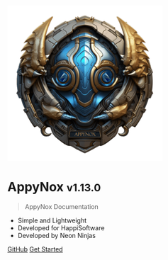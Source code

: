 <img src="_media/icon.png" alt="AppyNox Logo" width="350" height="350">

<h1>AppyNox <small>v1.13.0</small></h1>

> AppyNox Documentation

- Simple and Lightweight
- Developed for HappiSoftware
- Developed by Neon Ninjas

[GitHub](https://github.com/HappiSoftware/AppyNox)
[Get Started](#Introduction)

